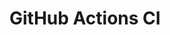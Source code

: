 # GitHub Actions CI



























































































































































